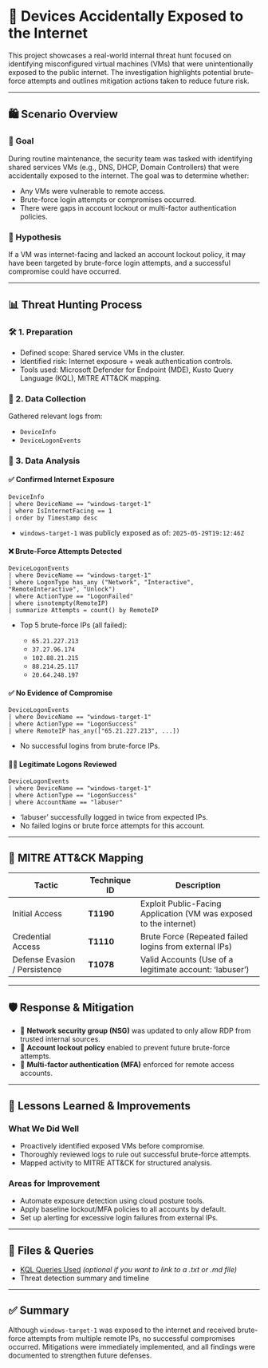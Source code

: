 # 🔎 Devices Accidentally Exposed to the Internet

This project showcases a real-world internal threat hunt focused on identifying misconfigured virtual machines (VMs) that were unintentionally exposed to the public internet. The investigation highlights potential brute-force attempts and outlines mitigation actions taken to reduce future risk.

---

## 🛍️ Scenario Overview

### 🎯 Goal

During routine maintenance, the security team was tasked with identifying shared services VMs (e.g., DNS, DHCP, Domain Controllers) that were accidentally exposed to the internet. The goal was to determine whether:

* Any VMs were vulnerable to remote access.
* Brute-force login attempts or compromises occurred.
* There were gaps in account lockout or multi-factor authentication policies.

### 🧠 Hypothesis

If a VM was internet-facing and lacked an account lockout policy, it may have been targeted by brute-force login attempts, and a successful compromise could have occurred.

---

## 📊 Threat Hunting Process

### 🛠️ 1. Preparation

* Defined scope: Shared service VMs in the cluster.
* Identified risk: Internet exposure + weak authentication controls.
* Tools used: Microsoft Defender for Endpoint (MDE), Kusto Query Language (KQL), MITRE ATT\&CK mapping.

### 🛅 2. Data Collection

Gathered relevant logs from:

* `DeviceInfo`
* `DeviceLogonEvents`

### 🔎 3. Data Analysis

#### ✅ Confirmed Internet Exposure

```kql
DeviceInfo
| where DeviceName == "windows-target-1"
| where IsInternetFacing == 1
| order by Timestamp desc
```

* `windows-target-1` was publicly exposed as of: `2025-05-29T19:12:46Z`

#### ❌ Brute-Force Attempts Detected

```kql
DeviceLogonEvents
| where DeviceName == "windows-target-1"
| where LogonType has_any ("Network", "Interactive", "RemoteInteractive", "Unlock")
| where ActionType == "LogonFailed"
| where isnotempty(RemoteIP)
| summarize Attempts = count() by RemoteIP
```

* Top 5 brute-force IPs (all failed):

  * `65.21.227.213`
  * `37.27.96.174`
  * `102.88.21.215`
  * `88.214.25.117`
  * `20.64.248.197`

#### ✅ No Evidence of Compromise

```kql
DeviceLogonEvents
| where DeviceName == "windows-target-1"
| where ActionType == "LogonSuccess"
| where RemoteIP has_any(["65.21.227.213", ...])
```

* No successful logins from brute-force IPs.

#### 🧑‍💻 Legitimate Logons Reviewed

```kql
DeviceLogonEvents
| where DeviceName == "windows-target-1"
| where ActionType == "LogonSuccess"
| where AccountName == "labuser"
```

* ‘labuser’ successfully logged in twice from expected IPs.
* No failed logins or brute force attempts for this account.

---

## 🤩 MITRE ATT\&CK Mapping

| Tactic                        | Technique ID | Description                                                        |
| ----------------------------- | ------------ | ------------------------------------------------------------------ |
| Initial Access                | **T1190**    | Exploit Public-Facing Application (VM was exposed to the internet) |
| Credential Access             | **T1110**    | Brute Force (Repeated failed logins from external IPs)             |
| Defense Evasion / Persistence | **T1078**    | Valid Accounts (Use of a legitimate account: ‘labuser’)            |

---

## 🛡️ Response & Mitigation

* 🔐 **Network security group (NSG)** was updated to only allow RDP from trusted internal sources.
* 🚫 **Account lockout policy** enabled to prevent future brute-force attempts.
* 🔑 **Multi-factor authentication (MFA)** enforced for remote access accounts.

---

## 📘 Lessons Learned & Improvements

### What We Did Well

* Proactively identified exposed VMs before compromise.
* Thoroughly reviewed logs to rule out successful brute-force attempts.
* Mapped activity to MITRE ATT\&CK for structured analysis.

### Areas for Improvement

* Automate exposure detection using cloud posture tools.
* Apply baseline lockout/MFA policies to all accounts by default.
* Set up alerting for excessive login failures from external IPs.

---

## 📁 Files & Queries

* [KQL Queries Used](./kql-queries.txt) *(optional if you want to link to a .txt or .md file)*
* Threat detection summary and timeline

---

## ✅ Summary

Although `windows-target-1` was exposed to the internet and received brute-force attempts from multiple remote IPs, no successful compromises occurred. Mitigations were immediately implemented, and all findings were documented to strengthen future defenses.
